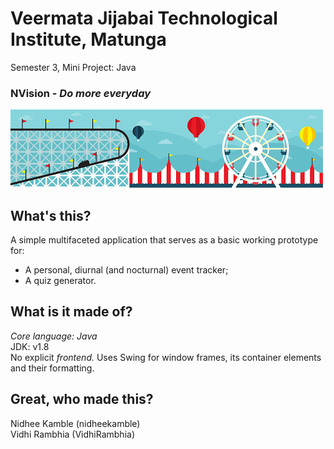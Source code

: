 # Veermata Jijabai Technological Institute, Matunga
Semester 3, Mini Project: Java
### NVision - *Do more everyday*
![Image here](https://github.com/VidhiRambhia/JAVA_project/blob/master/Final_Project/src/fair.jpg)

What's this?
------------

A simple multifaceted application that serves as a basic working prototype for:

* A personal, diurnal (and nocturnal) event tracker;
* A quiz generator.

What is it made of?
--------------------

*Core language: Java* <br>
JDK: v1.8 <br>
No explicit *frontend.* Uses Swing for window frames, its container elements and their formatting.

Great, who made this?
---------------------

Nidhee Kamble (nidheekamble) <br>
Vidhi Rambhia (VidhiRambhia)


